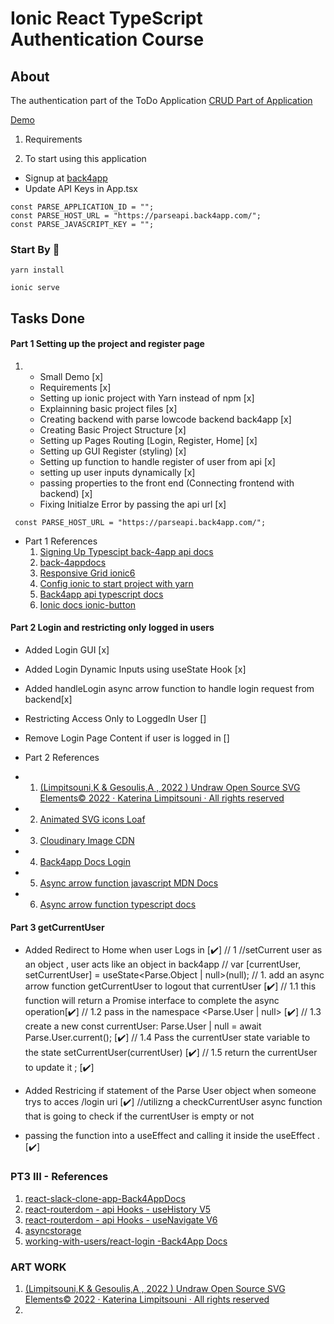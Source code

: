 # Ionic React TypeScript Authentication Course

## About

The authentication part of the ToDo Application 
<a href="https://github.com/andgo-edu/ionic6-react-typescript-authentication-with-back4app-parse">CRUD Part of Application </a>


<a href="https://ionic-6-ts-back4app-todolist-andgoedu.netlify.app">Demo</a>

1. Requirements 
   

2. To start using this application 
   
 - Signup at [back4app](https://www.back4app.com)
 - Update API Keys in App.tsx 
  
 ```
 const PARSE_APPLICATION_ID = "";
 const PARSE_HOST_URL = "https://parseapi.back4app.com/";
 const PARSE_JAVASCRIPT_KEY = "";
 
 ```



### Start By 🚀

```
yarn install
```

```
ionic serve
```

## Tasks Done 
#### Part 1 Setting up the project and register page
1.  
   - Small Demo [x]
   - Requirements [x]
   - Setting up ionic project with Yarn instead of npm [x]
   - Explainning basic project files [x]
   - Creating backend with parse lowcode backend back4app [x]
   - Creating Basic Project Structure [x]
   - Setting up Pages Routing [Login, Register, Home] [x]
   - Setting up GUI Register (styling) [x]
   - Setting up function to handle register of user from api [x]
   - setting up user inputs dynamically [x]
   - passing properties to the front end (Connecting frontend with backend) [x]
   - Fixing Initialze Error by passing the api url [x]
  ```
   const PARSE_HOST_URL = "https://parseapi.back4app.com/";
  ```

- Part 1 References 
  1. [Signing Up Typescipt back-4app api docs](https://dashboard.back4app.com/apidocs?typescript#signing-up)
  2. [back-4appdocs ](https://www.back4app.com/docs)
  3. [Responsive Grid ionic6](https://ionicframework.com/docs/layout/grid)
  4. [Config ionic to start project with yarn](https://forum.ionicframework.com/t/how-can-i-start-a-new-ionic-project-with-yarn/217365)
  5. [Back4app api typescript docs](https://dashboard.back4app.com/apidocs?typescript#introduction)
  6. [Ionic docs ionic-button](https://ionicframework.com/docs/api/button)


#### Part 2 Login and restricting only logged in users
   - Added Login GUI [x]
   - Added Login Dynamic Inputs using useState Hook [x]
   - Added handleLogin async arrow function to handle login request from backend[x]
  - Restricting Access Only to LoggedIn User []
  - Remove Login Page Content if user is logged in [] 
  
- Part 2 References 
- 1. [(Limpitsouni,K & Gesoulis,A , 2022 ) Undraw Open Source SVG Elements© 2022 · Katerina Limpitsouni · All rights reserved ](https://undraw.co/search)
- 2. [Animated SVG icons Loaf](https://getloaf.io/)
- 3. [Cloudinary Image CDN](https://cloudinary.com/)
- 4. [Back4app Docs Login](https://dashboard.back4app.com/apidocs#logging-in)
- 5. [Async arrow function javascript MDN Docs](https://developer.mozilla.org/en-US/docs/Web/JavaScript/Reference/Operators/async_function)
- 6. [Async arrow function typescript docs](https://www.typescriptlang.org/docs/handbook/release-notes/typescript-1-7.html#asyncawait-support-in-es6-targets-node-v4)



#### Part 3 getCurrentUser


- Added Redirect to Home when user Logs in  [✔️]
// 1 //setCurrent user as an object , user acts like an object in back4app
// var [currentUser, setCurrentUser] = useState<Parse.Object | null>(null);
// 1. add an async arrow function getCurrentUser to logout that currentUser [✔️]
// 1.1 this function will return a Promise interface to complete the async operation[✔️]
// 1.2 pass in the namespace <Parse.User | null> [✔️]
// 1.3 create a new const currentUser: Parse.User | null = await Parse.User.current(); [✔️]
// 1.4 Pass the currentUser state variable to the state setCurrentUser(currentUser) [✔️]
// 1.5 return the currentUser to update it ; [✔️]

- Added Restricing if statement of the Parse User object when someone trys to acces /login uri [✔️]
//utilizng a checkCurrentUser async function that is going to check if the currentUser is empty or not
- passing the function into a useEffect and calling it inside the useEffect .[✔️]

### PT3 III - References
1. [react-slack-clone-app-Back4AppDocs](http://docs2.back4app.com/docs/react/templates/react-slack-clone-app)
2. [react-routerdom - api Hooks - useHistory V5](https://reactrouter.com/docs/en/v6/upgrading/v5)
3. [react-routerdom - api Hooks - useNavigate V6](https://reactrouter.com/docs/en/v6/upgrading/v5)
4. [asyncstorage](https://reactnative.dev/docs/asyncstorage)
5. [working-with-users/react-login -Back4App Docs](https://www.back4app.com/docs/react/working-with-users/react-login)




### ART WORK 
1. [(Limpitsouni,K & Gesoulis,A , 2022 ) Undraw Open Source SVG Elements© 2022 · Katerina Limpitsouni · All rights reserved ](https://undraw.co/search)
2. []()










